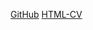 [GitHub](https://MamenkoDV.github.io/rsschool-cv/cv)
[HTML-CV](https://MamenkoDV.github.io/rsschool-cv)
